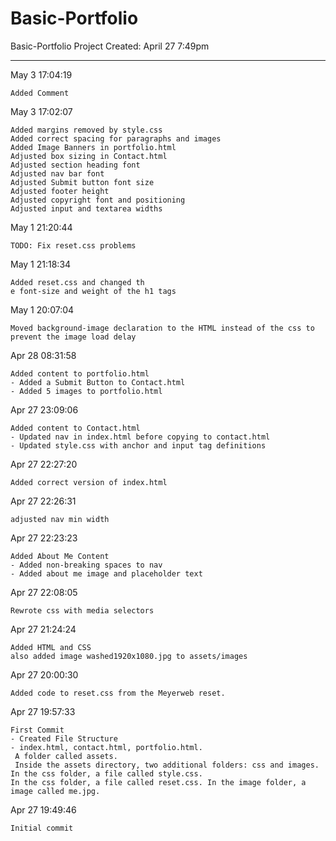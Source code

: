 # Basic-Portfolio
Basic-Portfolio Project Created: April 27 7:49pm
<hr>
May 3 17:04:19  

    Added Comment

May 3 17:02:07  

    Added margins removed by style.css
    Added correct spacing for paragraphs and images
    Added Image Banners in portfolio.html
    Adjusted box sizing in Contact.html
    Adjusted section heading font
    Adjusted nav bar font
    Adjusted Submit button font size
    Adjusted footer height
    Adjusted copyright font and positioning
    Adjusted input and textarea widths

May 1 21:20:44  

    TODO: Fix reset.css problems

May 1 21:18:34  

    Added reset.css and changed th
    e font-size and weight of the h1 tags

May 1 20:07:04  

    Moved background-image declaration to the HTML instead of the css to prevent the image load delay


Apr 28 08:31:58  

    Added content to portfolio.html
    - Added a Submit Button to Contact.html
    - Added 5 images to portfolio.html

Apr 27 23:09:06  

    Added content to Contact.html
    - Updated nav in index.html before copying to contact.html
    - Updated style.css with anchor and input tag definitions

Apr 27 22:27:20  

    Added correct version of index.html

Apr 27 22:26:31  

    adjusted nav min width

Apr 27 22:23:23  

    Added About Me Content
    - Added non-breaking spaces to nav
    - Added about me image and placeholder text

Apr 27 22:08:05  

    Rewrote css with media selectors

Apr 27 21:24:24  

    Added HTML and CSS
    also added image washed1920x1080.jpg to assets/images

Apr 27 20:00:30  

    Added code to reset.css from the Meyerweb reset.

Apr 27 19:57:33  

    First Commit
    - Created File Structure
    - index.html, contact.html, portfolio.html.
     A folder called assets.
     Inside the assets directory, two additional folders: css and images.
    In the css folder, a file called style.css.
    In the css folder, a file called reset.css. In the image folder, a image called me.jpg.


Apr 27 19:49:46  

    Initial commit

